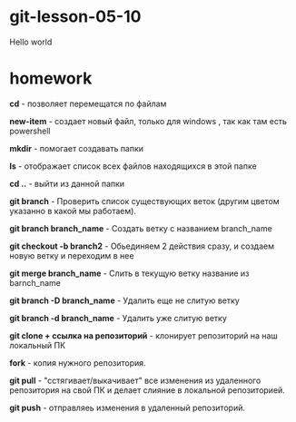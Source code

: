 # git-lesson-05-10

Hello world 

# homework

**cd** - позволяет перемещатся по файлам

**new-item** - создает новый файл, только для windows , так как там есть powershell

**mkdir** - помогает создавать папки

**ls** - отображает список всех файлов находящихся в этой папке

**cd ..** - выйти из данной папки

**git branch** - Проверить список существующих веток (другим цветом указанно в какой мы работаем).

**git branch branch_name** - Создать ветку с названием branch_name

**git checkout -b branch2** - Обьединяем 2 действия сразу, и создаем новую ветку и переходим в нее

**git merge branch_name** - Слить в текущую ветку название из barnch_name

**git branch -D branch_name** - Удалить еще не слитую ветку

**git branch -d branch_name** - Удалить уже слитую ветку

**git clone + ссылка на репозиторий** - клонирует репозиторий на наш локальный ПК

**fork** - копия нужного репозитория.

**git pull** - "cстягивает/выкачивает" все изменения из удаленного репозитория на свой ПК и делает слияние в локальной репозиторией.

**git push** - отправляеь изменения в удаленный репозиторий.